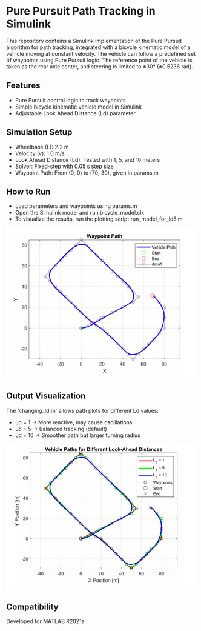 # Pure Pursuit Path Tracking in Simulink
This repository contains a Simulink implementation of the Pure Pursuit algorithm for path tracking, integrated with a bicycle kinematic model of a vehicle moving at constant velocity.
The vehicle can follow a predefined set of waypoints using Pure Pursuit logic. The reference point of the vehicle is taken as the rear axle center, and steering is limited to ±30° (±0.5236 rad).

## Features
- Pure Pursuit control logic to track waypoints
- Simple bicycle kinematic vehicle model in Simulink
- Adjustable Look Ahead Distance (Ld) parameter

## Simulation Setup
* Wheelbase (L): 2.2 m
* Velocity (v): 1.0 m/s
* Look Ahead Distance (Ld): Tested with 1, 5, and 10 meters
* Solver: Fixed-step with 0.05 s step size
* Waypoint Path: From (0, 0) to (70, 30), given in params.m

## How to Run
* Load parameters and waypoints using params.m
* Open the Simulink model and run bicycle_model.slx
* To visualize the results, run the plotting script run_model_for_ld5.m

<img src="images/path_for_ld5.png" alt="Waypoints_Path" width="500"/>

## Output Visualization
The 'changing_ld.m' allows path plots for different Ld values:

* Ld = 1 → More reactive, may cause oscillations
* Ld = 5 → Balanced tracking (default)
* Ld = 10 → Smoother path but larger turning radius
  
<img src="images/path_changing_ld.png" alt="Waypoints_Path2" width="500"/>

## Compatibility
Developed for MATLAB R2021a
